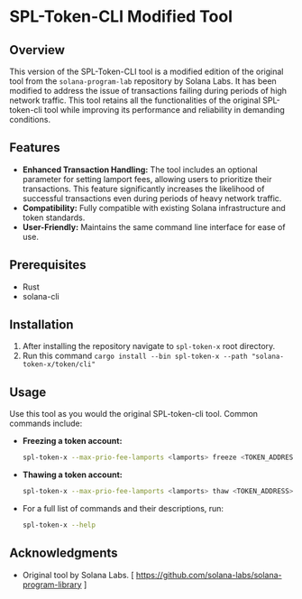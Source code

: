# SPL-Token-CLI Modified Tool

## Overview

This version of the SPL-Token-CLI tool is a modified edition of the original tool from the `solana-program-lab` repository by Solana Labs. It has been modified to address the issue of transactions failing during periods of high network traffic. This tool retains all the functionalities of the original SPL-token-cli tool while improving its performance and reliability in demanding conditions.

## Features

- **Enhanced Transaction Handling:** The tool includes an optional parameter for setting lamport fees, allowing users to prioritize their transactions. This feature significantly increases the likelihood of successful transactions even during periods of heavy network traffic.
- **Compatibility:** Fully compatible with existing Solana infrastructure and token standards.
- **User-Friendly:** Maintains the same command line interface for ease of use.

## Prerequisites

- Rust
- solana-cli

## Installation
1. After installing the repository navigate to `spl-token-x` root directory.
2. Run this command `cargo install --bin spl-token-x --path "solana-token-x/token/cli"`

## Usage

Use this tool as you would the original SPL-token-cli tool. Common commands include:

- **Freezing a token account:**

  ```bash
  spl-token-x --max-prio-fee-lamports <lamports> freeze <TOKEN_ADDRESS>
  ```

- **Thawing a token account:**

  ```bash
  spl-token-x --max-prio-fee-lamports <lamports> thaw <TOKEN_ADDRESS>
  ```

- For a full list of commands and their descriptions, run:

  ```bash
  spl-token-x --help
  ```
  
## Acknowledgments

- Original tool by Solana Labs. [ https://github.com/solana-labs/solana-program-library ]
